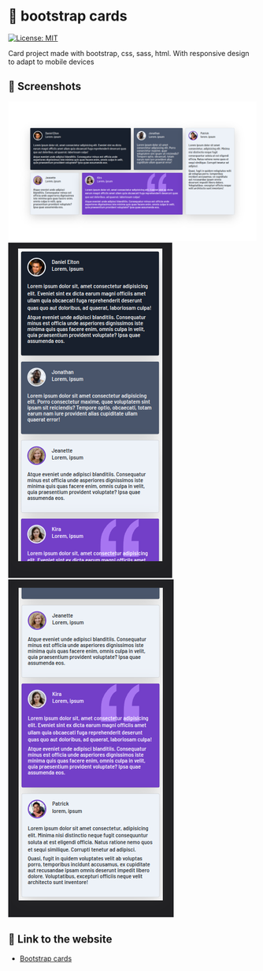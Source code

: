 # 🎁 bootstrap cards

[![License: MIT](https://img.shields.io/badge/License-MIT-blue.svg)](https://opensource.org/licenses/MIT)

Card project made with bootstrap, css, sass, html. With responsive design to adapt to mobile devices

## 📸 Screenshots

  ![imagen_uno](https://github.com/OmarDavidF/bootstrap-cards/blob/main/assets/images/Screenshot_20220227_164805.png "normal image of the web")
  ![imagen_dos](https://github.com/OmarDavidF/bootstrap-cards/blob/main/assets/images/Screenshot_20220227_192927.png "image on mobile device")
  ![imagen_tres](https://github.com/OmarDavidF/bootstrap-cards/blob/main/assets/images/Screenshot_20220227_193559.png "image on mobile device")

## 🔗 Link to the website

- [Bootstrap cards](https://proyectobootstrapomarforero.netlify.app/)
